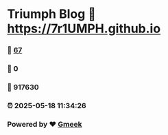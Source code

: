 # Triumph Blog :link: https://7r1UMPH.github.io 
### :page_facing_up: [67](https://7r1UMPH.github.io/tag.html) 
### :speech_balloon: 0 
### :hibiscus: 917630 
### :alarm_clock: 2025-05-18 11:34:26 
### Powered by :heart: [Gmeek](https://github.com/Meekdai/Gmeek)
